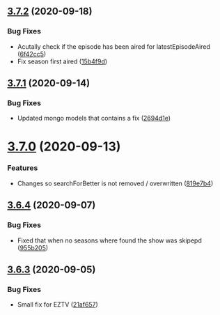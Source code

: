 ## [3.7.2](https://github.com/pct-org/scraper/compare/v3.7.1...v3.7.2) (2020-09-18)


### Bug Fixes

* Acutally check if the episode has been aired for latestEpisodeAired ([6f42cc5](https://github.com/pct-org/scraper/commit/6f42cc55448f2d2ce2462be123ba578e5c7a14d6))
* Fix season first aired ([15b4f9d](https://github.com/pct-org/scraper/commit/15b4f9d88ec4e2dcf00171c08ad113ba1523af4f))



## [3.7.1](https://github.com/pct-org/scraper/compare/v3.7.0...v3.7.1) (2020-09-14)


### Bug Fixes

* Updated mongo models that contains a fix ([2694d1e](https://github.com/pct-org/scraper/commit/2694d1ec793674fa1e56509ffcf1082439052e52))



# [3.7.0](https://github.com/pct-org/scraper/compare/v3.6.4...v3.7.0) (2020-09-13)


### Features

* Changes so searchForBetter is not removed / overwritten ([819e7b4](https://github.com/pct-org/scraper/commit/819e7b4d5671d9e7536572843da1db707dd50dc8))



## [3.6.4](https://github.com/pct-org/scraper/compare/v3.6.3...v3.6.4) (2020-09-07)


### Bug Fixes

* Fixed that when no seasons where found the show was skipepd ([955b205](https://github.com/pct-org/scraper/commit/955b205a38e5cb5611813ef3a2c3a461160d3bfb))



## [3.6.3](https://github.com/pct-org/scraper/compare/v3.6.2...v3.6.3) (2020-09-05)


### Bug Fixes

* Small fix for EZTV ([21af657](https://github.com/pct-org/scraper/commit/21af657923921563491dc0d2b4e98af87c213cef))



